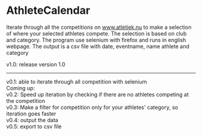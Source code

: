 # AthleteCalendar
Iterate through all the competitions on www.atletiek.nu to make a selection of where your selected athletes compete. The selection is based on club and category. 
The program use selenium with firefox and runs in english webpage.
The output is a csv file with date, eventname, name athlete and category<br>

v1.0: release version 1.0

----
v0.1: able to iterate through all competition with selenium <br>
Coming up:  <br>
v0.2: Speed up iteration by checking if there are no athletes competing at the competition  <br>
v0.3: Make a filter for competition only for your athletes' category, so iteration goes faster  <br>
v0.4: output the data  <br>
v0.5: export to csv file  <br>
